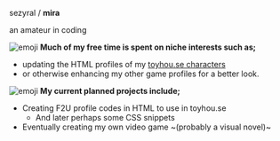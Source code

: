 

 

 sezyral / **mira**
  
an amateur in coding
 

![emoji](https://autism.crd.co/assets/images/gallery07/4181e873_original.gif?v=1be2f3c4) **Much of my free time is spent on niche interests such as;**
* updating the HTML profiles of my [toyhou.se characters](https://toyhou.se/mindsmisery)
* or otherwise enhancing my other game profiles for a better look.



![emoji](https://autism.crd.co/assets/images/gallery06/df42af1a_original.gif?v=1be2f3c4) **My current planned projects include;**
* Creating F2U profile codes in HTML to use in toyhou.se
   * And later perhaps some CSS snippets
* Eventually creating my own video game ~(probably a visual novel)~

